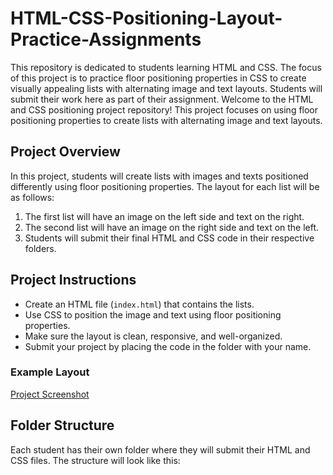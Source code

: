 # HTML-CSS-Positioning-Layout-Practice-Assignments
This repository is dedicated to students learning HTML and CSS. The focus of this project is to practice floor positioning properties in CSS to create visually appealing lists with alternating image and text layouts. Students will submit their work here as part of their assignment.
Welcome to the HTML and CSS positioning project repository! This project focuses on using floor positioning properties to create lists with alternating image and text layouts. 

## Project Overview
In this project, students will create lists with images and texts positioned differently using floor positioning properties. The layout for each list will be as follows:

1. The first list will have an image on the left side and text on the right.
2. The second list will have an image on the right side and text on the left.
3. Students will submit their final HTML and CSS code in their respective folders.

## Project Instructions
- Create an HTML file (`index.html`) that contains the lists.
- Use CSS to position the image and text using floor positioning properties.
- Make sure the layout is clean, responsive, and well-organized.
- Submit your project by placing the code in the folder with your name.

### Example Layout
[Project Screenshot](/ScreenShot.png)

## Folder Structure
Each student has their own folder where they will submit their HTML and CSS files. The structure will look like this:

